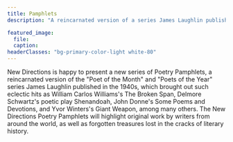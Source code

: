 ```yaml
---
title: Pamphlets
description: "A reincarnated version of a series James Laughlin published in the 1940s"

featured_image:
  file:
  caption:
headerClasses: "bg-primary-color-light white-80"
---
```

New Directions is happy to present a new series of Poetry Pamphlets, a reincarnated version of the "Poet of the Month" and "Poets of the Year" series James Laughlin published in the 1940s, which brought out such eclectic hits as William Carlos Williams's The Broken Span, Delmore Schwartz's poetic play Shenandoah, John Donne's Some Poems and Devotions, and Yvor Winters's Giant Weapon, among many others. The New Directions Poetry Pamphlets will highlight original work by writers from around the world, as well as forgotten treasures lost in the cracks of literary history.​
